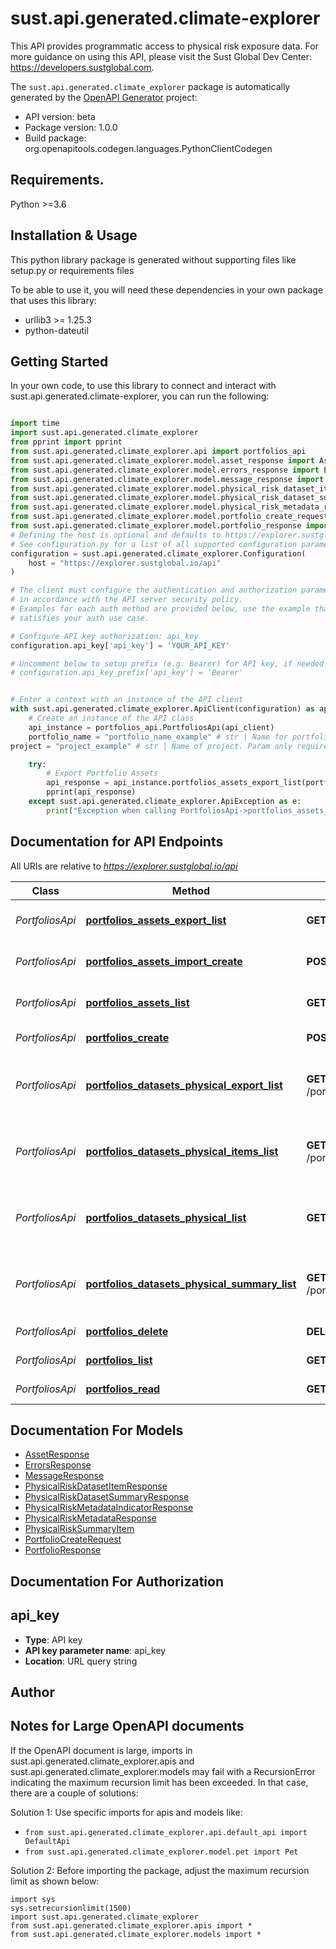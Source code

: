 # sust.api.generated.climate-explorer
 This API provides programmatic access to physical risk exposure data. For more guidance on using this API, please visit the Sust Global Dev Center: https://developers.sustglobal.com. 

The `sust.api.generated.climate_explorer` package is automatically generated by the [OpenAPI Generator](https://openapi-generator.tech) project:

- API version: beta
- Package version: 1.0.0
- Build package: org.openapitools.codegen.languages.PythonClientCodegen

## Requirements.

Python >=3.6

## Installation & Usage

This python library package is generated without supporting files like setup.py or requirements files

To be able to use it, you will need these dependencies in your own package that uses this library:

* urllib3 >= 1.25.3
* python-dateutil

## Getting Started

In your own code, to use this library to connect and interact with sust.api.generated.climate-explorer,
you can run the following:

```python

import time
import sust.api.generated.climate_explorer
from pprint import pprint
from sust.api.generated.climate_explorer.api import portfolios_api
from sust.api.generated.climate_explorer.model.asset_response import AssetResponse
from sust.api.generated.climate_explorer.model.errors_response import ErrorsResponse
from sust.api.generated.climate_explorer.model.message_response import MessageResponse
from sust.api.generated.climate_explorer.model.physical_risk_dataset_item_response import PhysicalRiskDatasetItemResponse
from sust.api.generated.climate_explorer.model.physical_risk_dataset_summary_response import PhysicalRiskDatasetSummaryResponse
from sust.api.generated.climate_explorer.model.physical_risk_metadata_response import PhysicalRiskMetadataResponse
from sust.api.generated.climate_explorer.model.portfolio_create_request import PortfolioCreateRequest
from sust.api.generated.climate_explorer.model.portfolio_response import PortfolioResponse
# Defining the host is optional and defaults to https://explorer.sustglobal.io/api
# See configuration.py for a list of all supported configuration parameters.
configuration = sust.api.generated.climate_explorer.Configuration(
    host = "https://explorer.sustglobal.io/api"
)

# The client must configure the authentication and authorization parameters
# in accordance with the API server security policy.
# Examples for each auth method are provided below, use the example that
# satisfies your auth use case.

# Configure API key authorization: api_key
configuration.api_key['api_key'] = 'YOUR_API_KEY'

# Uncomment below to setup prefix (e.g. Bearer) for API key, if needed
# configuration.api_key_prefix['api_key'] = 'Bearer'


# Enter a context with an instance of the API client
with sust.api.generated.climate_explorer.ApiClient(configuration) as api_client:
    # Create an instance of the API class
    api_instance = portfolios_api.PortfoliosApi(api_client)
    portfolio_name = "portfolio_name_example" # str | Name for portfolio
project = "project_example" # str | Name of project. Param only required when user may access more than one. (optional)

    try:
        # Export Portfolio Assets
        api_response = api_instance.portfolios_assets_export_list(portfolio_name, project=project)
        pprint(api_response)
    except sust.api.generated.climate_explorer.ApiException as e:
        print("Exception when calling PortfoliosApi->portfolios_assets_export_list: %s\n" % e)
```

## Documentation for API Endpoints

All URIs are relative to *https://explorer.sustglobal.io/api*

Class | Method | HTTP request | Description
------------ | ------------- | ------------- | -------------
*PortfoliosApi* | [**portfolios_assets_export_list**](sust/api/generated/climate_explorer/docs/PortfoliosApi.md#portfolios_assets_export_list) | **GET** /portfolios/{portfolio_name}/assets/export | Export Portfolio Assets
*PortfoliosApi* | [**portfolios_assets_import_create**](sust/api/generated/climate_explorer/docs/PortfoliosApi.md#portfolios_assets_import_create) | **POST** /portfolios/{portfolio_name}/assets/import/ | Import Portfolio Assets
*PortfoliosApi* | [**portfolios_assets_list**](sust/api/generated/climate_explorer/docs/PortfoliosApi.md#portfolios_assets_list) | **GET** /portfolios/{portfolio_name}/assets | List Portfolio Assets
*PortfoliosApi* | [**portfolios_create**](sust/api/generated/climate_explorer/docs/PortfoliosApi.md#portfolios_create) | **POST** /portfolios/ | Create Portfolio
*PortfoliosApi* | [**portfolios_datasets_physical_export_list**](sust/api/generated/climate_explorer/docs/PortfoliosApi.md#portfolios_datasets_physical_export_list) | **GET** /portfolios/{portfolio_name}/datasets/physical/export | Export Physical Risk Exposure Dataset
*PortfoliosApi* | [**portfolios_datasets_physical_items_list**](sust/api/generated/climate_explorer/docs/PortfoliosApi.md#portfolios_datasets_physical_items_list) | **GET** /portfolios/{portfolio_name}/datasets/physical/items | Get Physical Risk Exposure Data
*PortfoliosApi* | [**portfolios_datasets_physical_list**](sust/api/generated/climate_explorer/docs/PortfoliosApi.md#portfolios_datasets_physical_list) | **GET** /portfolios/{portfolio_name}/datasets/physical | Get Physical Risk Exposure Metadata
*PortfoliosApi* | [**portfolios_datasets_physical_summary_list**](sust/api/generated/climate_explorer/docs/PortfoliosApi.md#portfolios_datasets_physical_summary_list) | **GET** /portfolios/{portfolio_name}/datasets/physical/summary | Get Physical Risk Exposure Summary
*PortfoliosApi* | [**portfolios_delete**](sust/api/generated/climate_explorer/docs/PortfoliosApi.md#portfolios_delete) | **DELETE** /portfolios/{portfolio_name}/ | Delete Portfolio
*PortfoliosApi* | [**portfolios_list**](sust/api/generated/climate_explorer/docs/PortfoliosApi.md#portfolios_list) | **GET** /portfolios/ | List Portfolios
*PortfoliosApi* | [**portfolios_read**](sust/api/generated/climate_explorer/docs/PortfoliosApi.md#portfolios_read) | **GET** /portfolios/{portfolio_name}/ | Get Portfolio


## Documentation For Models

 - [AssetResponse](sust/api/generated/climate_explorer/docs/AssetResponse.md)
 - [ErrorsResponse](sust/api/generated/climate_explorer/docs/ErrorsResponse.md)
 - [MessageResponse](sust/api/generated/climate_explorer/docs/MessageResponse.md)
 - [PhysicalRiskDatasetItemResponse](sust/api/generated/climate_explorer/docs/PhysicalRiskDatasetItemResponse.md)
 - [PhysicalRiskDatasetSummaryResponse](sust/api/generated/climate_explorer/docs/PhysicalRiskDatasetSummaryResponse.md)
 - [PhysicalRiskMetadataIndicatorResponse](sust/api/generated/climate_explorer/docs/PhysicalRiskMetadataIndicatorResponse.md)
 - [PhysicalRiskMetadataResponse](sust/api/generated/climate_explorer/docs/PhysicalRiskMetadataResponse.md)
 - [PhysicalRiskSummaryItem](sust/api/generated/climate_explorer/docs/PhysicalRiskSummaryItem.md)
 - [PortfolioCreateRequest](sust/api/generated/climate_explorer/docs/PortfolioCreateRequest.md)
 - [PortfolioResponse](sust/api/generated/climate_explorer/docs/PortfolioResponse.md)


## Documentation For Authorization


## api_key

- **Type**: API key
- **API key parameter name**: api_key
- **Location**: URL query string


## Author




## Notes for Large OpenAPI documents
If the OpenAPI document is large, imports in sust.api.generated.climate_explorer.apis and sust.api.generated.climate_explorer.models may fail with a
RecursionError indicating the maximum recursion limit has been exceeded. In that case, there are a couple of solutions:

Solution 1:
Use specific imports for apis and models like:
- `from sust.api.generated.climate_explorer.api.default_api import DefaultApi`
- `from sust.api.generated.climate_explorer.model.pet import Pet`

Solution 2:
Before importing the package, adjust the maximum recursion limit as shown below:
```
import sys
sys.setrecursionlimit(1500)
import sust.api.generated.climate_explorer
from sust.api.generated.climate_explorer.apis import *
from sust.api.generated.climate_explorer.models import *
```

